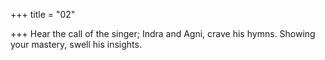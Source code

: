 +++
title = "02"

+++
Hear the call of the singer; Indra and Agni, crave his hymns.
Showing your mastery, swell his insights.